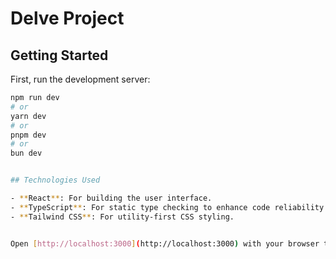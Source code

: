 # Delve Project

## Getting Started

First, run the development server:

```bash
npm run dev
# or
yarn dev
# or
pnpm dev
# or
bun dev


## Technologies Used

- **React**: For building the user interface.
- **TypeScript**: For static type checking to enhance code reliability.
- **Tailwind CSS**: For utility-first CSS styling.


Open [http://localhost:3000](http://localhost:3000) with your browser to see the result.

```
